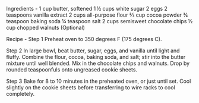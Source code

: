 Ingredients - 
1 cup butter, softened
1 ½ cups white sugar
2 eggs
2 teaspoons vanilla extract
2 cups all-purpose flour
⅔ cup cocoa powder
¾ teaspoon baking soda
¼ teaspoon salt
2 cups semisweet chocolate chips
½ cup chopped walnuts (Optional)

Recipe - 
Step 1
Preheat oven to 350 degrees F (175 degrees C).

Step 2
In large bowl, beat butter, sugar, eggs, and vanilla until light and fluffy. Combine the flour, cocoa, baking soda, and salt; stir into the butter mixture until well blended. Mix in the chocolate chips and walnuts. Drop by rounded teaspoonfuls onto ungreased cookie sheets.

Step 3
Bake for 8 to 10 minutes in the preheated oven, or just until set. Cool slightly on the cookie sheets before transferring to wire racks to cool completely.